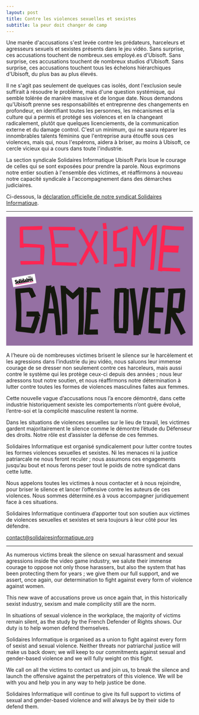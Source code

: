 ```yaml
---
layout: post
title: Contre les violences sexuelles et sexistes
subtitle: la peur doit changer de camp 
---
```


Une marée d'accusations s'est levée contre les prédateurs, harceleurs et agresseurs sexuels et sexistes présents dans le jeu vidéo.
Sans surprise, ces accusations touchent de nombreux.ses employé.es d'Ubisoft.
Sans surprise, ces accusations touchent de nombreux studios d'Ubisoft.
Sans surprise, ces accusations touchent tous les échelons hiérarchiques d'Ubisoft, du plus bas au plus élevés.

Il ne s'agit pas seulement de quelques cas isolés, dont l'exclusion seule suffirait à résoudre le problème, mais d'une question systémique, qui semble tolérée de manière massive et de longue date.
Nous demandons qu'Ubisoft prenne ses responsabilités et entreprenne des changements en profondeur, en identifiant toutes les personnes, les mécanismes et la culture qui a permis et protégé ses violences et en la changeant radicalement, plutôt que quelques licenciements, de la communication externe et du damage control.
C'est un minimum, qui ne saura réparer les innombrables talents féminins que l'entreprise aura étouffé sous ces violences, mais qui, nous l'espérons, aidera à briser, au moins à Ubisoft, ce cercle vicieux qui a cours dans toute l'industrie.

La section syndicale Solidaires Informatique Ubisoft Paris loue le courage de celles qui se sont exposées pour prendre la parole. Nous exprimons notre entier soutien à l'ensemble des victimes, et réaffirmons à nouveau notre capacité syndicale à l'accompagnement dans des démarches judiciaires.

Ci-dessous, la [déclaration officielle de notre syndicat Solidaires Informatique](https://solidairesinformatique.org/2020/06/26/contre-les-violences-sexuelles-et-sexistes-la-peur-doit-changer-de-camp/).


---
![SexismeGameOver](../assets/img/sexisme-game-over.jpg)

A l’heure où de nombreuses victimes brisent le silence sur le harcèlement et les agressions dans l’industrie du jeu vidéo, nous saluons leur immense courage de se dresser non seulement contre ces harceleurs, mais aussi contre le système qui les protège ceux-ci depuis des années ; nous leur adressons tout notre soutien, et nous réaffirmons notre détermination à lutter contre toutes les formes de violences masculines faites aux femmes.

Cette nouvelle vague d’accusations nous l’a encore démontré, dans cette industrie historiquement sexiste les comportements n’ont guère évolué, l’entre-soi et la complicité masculine restent la norme.

Dans les situations de violences sexuelles sur le lieu de travail, les victimes gardent majoritairement le silence comme le démontre l’étude du Défenseur des droits. Notre rôle est d’assister la défense de ces femmes.

Solidaires Informatique est organisé syndicalement pour lutter contre toutes les formes violences sexuelles et sexistes. Ni les menaces ni la justice patriarcale ne nous feront reculer ; nous assumons ces engagements jusqu’au bout et nous ferons peser tout le poids de notre syndicat dans cette lutte.

Nous appelons toutes les victimes à nous contacter et à nous rejoindre, pour briser le silence et lancer l’offensive contre les auteurs de ces violences. Nous sommes déterminé.es à vous accompagner juridiquement face à ces situations.

Solidaires Informatique continuera d’apporter tout son soutien aux victimes de violences sexuelles et sexistes et sera toujours à leur côté pour les défendre.

contact@solidairesinformatique.org


---

As numerous victims break the silence on sexual harassment and sexual agressions inside the video game industry, we salute their immense courage to oppose not only those harassers, but also the system that has been protecting them for years ; we give them our full support, and we assert, once again, our determination to fight against every form of violence against women.

This new wave of accusations prove us once again that, in this historically sexist industry, sexism and male complicity still are the norm.

In situations of sexual violence in the workplace, the majority of victims remain silent, as the study by the French Defender of Rights shows. Our duty is to help women defend themselves.

Solidaires Informatique is organised as a union to fight against every form of sexist and sexual violence. Neither threats nor patriarchal justice will make us back down; we will keep to our commitments against sexual and gender-based violence and we will fully weight on this fight.

We call on all the victims to contact us and join us, to break the silence and launch the offensive against the perpetrators of this violence. We will be with you and help you in any way to help justice be done.

Solidaires Informatique will continue to give its full support to victims of sexual and gender-based violence and will always be by their side to defend them.



